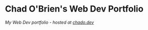 # Chad O'Brien's Web Dev Portfolio

*My Web Dev portfolio - hosted at [chado.dev](https://chado.dev)*